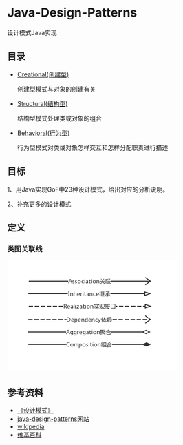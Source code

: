 # Java-Design-Patterns
设计模式Java实现

## 目录

- [Creational(创建型)](https://github.com/xuyuji/Java-Design-Patterns/tree/master/Creational)

  创建型模式与对象的创建有关

- [Structural(结构型)](https://github.com/xuyuji/Java-Design-Patterns/tree/master/Structural)

  结构型模式处理类或对象的组合

- [Behavioral(行为型)](https://github.com/xuyuji/Java-Design-Patterns/tree/master/Behavioral)

  行为型模式对类或对象怎样交互和怎样分配职责进行描述

## 目标

1、用Java实现GoF中23种设计模式，给出对应的分析说明。

2、补充更多的设计模式

## 定义

### 类图关联线

![类图关联线定义](类图关联线定义.jpg)

## 参考资料

- [《设计模式》](https://book.douban.com/subject/1052241/)
- [java-design-patterns网站](https://java-design-patterns.com/)
- [wikipedia](https://en.wikipedia.org/wiki/Software_design_pattern)
- [维基百科](https://zh.wikipedia.org/wiki/%E8%AE%BE%E8%AE%A1%E6%A8%A1%E5%BC%8F_(%E8%AE%A1%E7%AE%97%E6%9C%BA))



